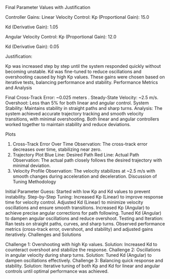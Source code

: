 Final Parameter Values with Justification

Controller Gains:
Linear Velocity Control:
Kp (Proportional Gain): 15.0

Kd (Derivative Gain): 1.05

Angular Velocity Control:
Kp (Proportional Gain): 12.0

Kd (Derivative Gain): 0.05

Justification:

Kp was increased step by step until the system responded quickly without becoming unstable.
Kd was fine-tuned to reduce oscillations and overshooting caused by high Kp values.
These gains were chosen based on iterative tests, balancing performance and stability.
Performance Metrics and Analysis

Final Cross-Track Error: ~0.025 meters .
Steady-State Velocity: ~2.5 m/s.
Overshoot: Less than 5% for both linear and angular control.
System Stability: Maintains stability in straight paths and sharp turns.
Analysis:
The system achieved accurate trajectory tracking and smooth velocity transitions, with minimal overshooting. Both linear and angular controllers worked together to maintain stability and reduce deviations.

Plots

1. Cross-Track Error Over Time
Observation: The cross-track error decreases over time, stabilizing near zero.
2. Trajectory Plot
Blue Line: Desired Path
Red Line: Actual Path
Observation: The actual path closely follows the desired trajectory with minimal deviation.
3. Velocity Profile
Observation: The velocity stabilizes at ~2.5 m/s with smooth changes during acceleration and deceleration.
Discussion of Tuning Methodology

Initial Parameter Guess:
Started with low Kp and Kd values to prevent instability.
Step-by-Step Tuning:
Increased Kp (Linear) to improve response time for velocity control.
Adjusted Kd (Linear) to minimize velocity oscillations and ensure smooth transitions.
Increased Kp (Angular) to achieve precise angular corrections for path following.
Tuned Kd (Angular) to dampen angular oscillations and reduce overshoot.
Testing and Iteration:
Ran tests on straight paths, curves, and sharp turns.
Observed performance metrics (cross-track error, overshoot, and stability) and adjusted gains iteratively.
Challenges and Solutions

Challenge 1: Overshooting with high Kp values.
Solution: Increased Kd to counteract overshoot and stabilize the response.
Challenge 2: Oscillations in angular velocity during sharp turns.
Solution: Tuned Kd (Angular) to dampen oscillations effectively.
Challenge 3: Balancing quick response and stability.
Solution: Iterative tuning of both Kp and Kd for linear and angular controls until optimal performance was achieved.